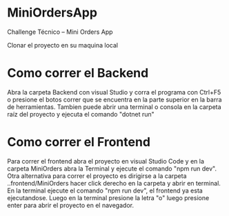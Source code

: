 # MiniOrdersApp
Challenge Técnico – Mini Orders App

Clonar el proyecto en su maquina local
# Como correr el Backend
Abra la carpeta Backend con visual Studio y corra el programa con Ctrl+F5 o presione el botos correr que se encuentra en la parte superior en la barra de herramientas.
Tambien puede abrir una terminal o consola en la carpeta raíz del proyecto y ejecuta el comando "dotnet run"

# Como correr el Frontend
Para correr el frontend abra el proyecto en visual Studio Code y en la carpeta MiniOrders abra la Terminal y ejecute el comando "npm run dev".
Otra alternativa para correr el proyecto es dirigirse a la carpeta ..frontend/MiniOrders hacer click derecho en la carpeta y abrir en terminal. En la terminal ejecute el comando "npm run dev", el frontend ya esta ejecutandose. Luego en la terminal presione la letra "o" luego presione enter para abrir el proyecto en el navegador.
